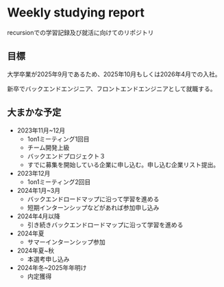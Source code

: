 # Weekly studying report
recursionでの学習記録及び就活に向けてのリポジトリ

## 目標
大学卒業が2025年9月であるため、2025年10月もしくは2026年4月での入社。

新卒でバックエンドエンジニア、フロントエンドエンジニアとして就職する。

## 大まかな予定
- 2023年11月~12月　
    - 1on1ミーティング1回目
    - チーム開発上級
    - バックエンドプロジェクト３
    - すでに募集を開始している企業に申し込む。申し込む企業リスト提出。
- 2023年12月
    - 1on1ミーティング2回目
- 2024年1月~3月　
    - バックエンドロードマップに沿って学習を進める
    - 短期インターンシップなどがあれば参加申し込み
- 2024年4月以降
    - 引き続きバックエンドロードマップに沿って学習を進める
- 2024年夏
    - サマーインターンシップ参加
- 2024年夏~秋
    - 本選考申し込み
- 2024年冬~2025年年明け
    - 内定獲得　
 